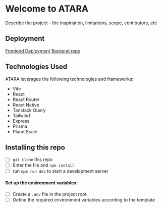 # Welcome to ATARA
Describe the project -  the inspiriation, limitations, scope, contibutors, etc

##  Deployment
[Frontend Deployment](www.frontEndLink.com)
[Backend repo](https://github.com/capstone-9-3-team-1/backend)


##  Technologies Used
ATARA leverages the following technologies and frameworks:

- Vite
- React
- React Router
- React Native
- Tanstack Query
- Tailwind
- Express
- Prisma
- PlanetScale

## Installing this repo
 - [ ] `git clone` this repo
 - [ ] Enter the file and `npm install`
 - [ ] run `npm run dev` to start a development server

 #### Set up the environment variables:
- [ ] Create a `.env` file in the project root.
- [ ] Define the required environment variables according to the template
